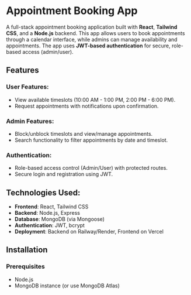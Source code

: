 # Appointment Booking App

A full-stack appointment booking application built with **React**, **Tailwind CSS**, and a **Node.js** backend. This app allows users to book appointments through a calendar interface, while admins can manage availability and appointments. The app uses **JWT-based authentication** for secure, role-based access (admin/user).

## Features

### User Features:
- View available timeslots (10:00 AM - 1:00 PM, 2:00 PM - 6:00 PM).
- Request appointments with notifications upon confirmation.

### Admin Features:
- Block/unblock timeslots and view/manage appointments.
- Search functionality to filter appointments by date and timeslot.

### Authentication:
- Role-based access control (Admin/User) with protected routes.
- Secure login and registration using JWT.

## Technologies Used:
- **Frontend**: React, Tailwind CSS
- **Backend**: Node.js, Express
- **Database**: MongoDB (via Mongoose)
- **Authentication**: JWT, bcrypt
- **Deployment**: Backend on Railway/Render, Frontend on Vercel

## Installation

### Prerequisites
- Node.js
- MongoDB instance (or use MongoDB Atlas)


